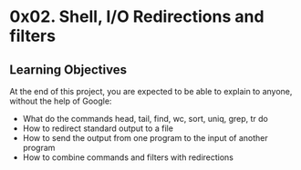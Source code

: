 # 0x02. Shell, I/O Redirections and filters
## Learning Objectives
At the end of this project, you are expected to be able to explain to anyone, without the help of Google:
* What do the commands head, tail, find, wc, sort, uniq, grep, tr do
* How to redirect standard output to a file
* How to send the output from one program to the input of another program
* How to combine commands and filters with redirections

